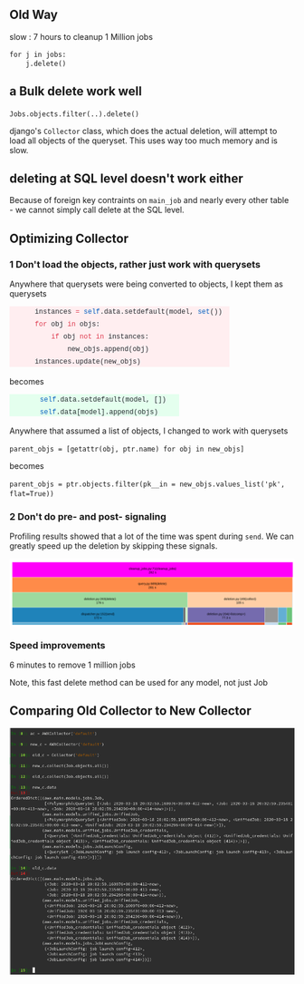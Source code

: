 ## Old Way

slow : 7 hours to cleanup 1 Million jobs

```
for j in jobs:
    j.delete()
```

## a Bulk delete work well

`Jobs.objects.filter(..).delete()`

django's `Collector` class, which does the actual deletion, will attempt to load all objects of the queryset. This uses way too much memory and is slow.

## deleting at SQL level doesn't work either

Because of foreign key contraints on `main_job` and nearly every other table - we cannot simply call delete at the SQL level.

## Optimizing Collector
### 1 Don't load the objects, rather just work with querysets

Anywhere that querysets were being converted to objects, I kept them as querysets

![](add_old.png)

becomes

![](add_new.png)

Anywhere that assumed a list of objects, I changed to work with querysets

`parent_objs = [getattr(obj, ptr.name) for obj in new_objs]`

becomes

`parent_objs = ptr.objects.filter(pk__in = new_objs.values_list('pk', flat=True))`

### 2 Don't do pre- and post- signaling

Profiling results showed that a lot of the time was spent during `send`. We can greatly speed up the deletion by skipping these signals.

![](send_collect.png)

### Speed improvements

6 minutes to remove 1 million jobs

Note, this fast delete method can be used for any model, not just Job

## Comparing Old Collector to New Collector

![](collect.png)
